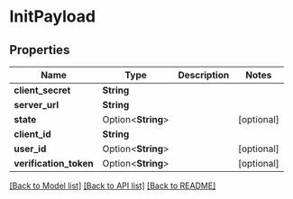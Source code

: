 # InitPayload

## Properties

Name | Type | Description | Notes
------------ | ------------- | ------------- | -------------
**client_secret** | **String** |  | 
**server_url** | **String** |  | 
**state** | Option<**String**> |  | [optional]
**client_id** | **String** |  | 
**user_id** | Option<**String**> |  | [optional]
**verification_token** | Option<**String**> |  | [optional]

[[Back to Model list]](../README.md#documentation-for-models) [[Back to API list]](../README.md#documentation-for-api-endpoints) [[Back to README]](../README.md)


